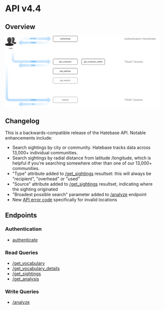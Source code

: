 # API v4.4

## Overview

<img src="diagram.png">

## Changelog

This is a backwards-compatible release of the Hatebase API. Notable enhancements include:

- Search sightings by city or community. Hatebase tracks data across 13,000+ individual communities.
- Search sightings by radial distance from latitude /longitude, which is helpful if you're searching somewhere other than one of our 13,000+ communities.
- "Type" attribute added to [/get_sightings](get_sightings.md) resultset: this will always be "recipient", "overhead" or "used"
- "Source" attribute added to [/get_sightings](get_sightings.md) resultset, indicating where the sighting originated
- "Broadest possible search" parameter added to [/analyze](analyze.md) endpoint
- New [API error code](https://hatebase.org/api_error_codes) specifically for invalid locations

## Endpoints

### Authentication

- [authenticate](authenticate.md)

### Read Queries

- [/get_vocabulary](get_vocabulary.md)
- [/get_vocabulary_details](get_vocabulary_details.md)
- [/get_sightings](get_sightings.md)
- [/get_analysis](get_analysis.md)

### Write Queries

- [/analyze](analyze.md)

